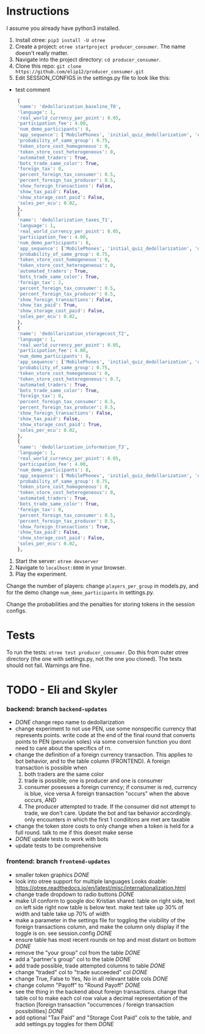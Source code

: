 # Instructions
I assume you already have python3 installed.
1. Install otree: `pip3 install -U otree`
1. Create a project: `otree startproject producer_consumer`. The name doesn't
really matter.
1. Navigate into the project directory: `cd producer_consumer`.
1. Clone this repo: `git clone https://github.com/elip12/producer_consumer.git`
1. Edit SESSION_CONFIGS in the settings.py file to look like this:

- test comment

```python
    {
    'name': 'dedollarization_baseline_T0',
    'language': 1,
    'real_world_currency_per_point': 0.05,
    'participation_fee': 4.00,
    'num_demo_participants': 8,
    'app_sequence': ['MobilePhones', 'initial_quiz_dedollarization', 'dedollarization','final_quiz_dedollarization'],
    'probability_of_same_group': 0.75,
    'token_store_cost_homogeneous': 0,
    'token_store_cost_heterogeneous': 0,
    'automated_traders': True,
    'bots_trade_same_color': True,
    'foreign_tax': 0,
    'percent_foreign_tax_consumer': 0.5,
    'percent_foreign_tax_producer': 0.5,
    'show_foreign_transactions': False,
    'show_tax_paid': False,
    'show_storage_cost_paid': False,
    'soles_per_ecu': 0.02,
    },
    {
    'name': 'dedollarization_taxes_T1',
    'language': 1,
    'real_world_currency_per_point': 0.05,
    'participation_fee': 4.00,
    'num_demo_participants': 8,
    'app_sequence': ['MobilePhones', 'initial_quiz_dedollarization', 'dedollarization', 'final_quiz_dedollarization'],
    'probability_of_same_group': 0.75,
    'token_store_cost_homogeneous': 0,
    'token_store_cost_heterogeneous': 0,
    'automated_traders': True,
    'bots_trade_same_color': True,
    'foreign_tax': 2,
    'percent_foreign_tax_consumer': 0.5,
    'percent_foreign_tax_producer': 0.5,
    'show_foreign_transactions': False,
    'show_tax_paid': True,
    'show_storage_cost_paid': False,
    'soles_per_ecu': 0.02,
    },
    {
    'name': 'dedollarization_storagecost_T2',
    'language': 1,
    'real_world_currency_per_point': 0.05,
    'participation_fee': 4.00,
    'num_demo_participants': 8,
    'app_sequence': ['MobilePhones', 'initial_quiz_dedollarization', 'dedollarization', 'final_quiz_dedollarization'],
    'probability_of_same_group': 0.75,
    'token_store_cost_homogeneous': 0,
    'token_store_cost_heterogeneous': 0.7,
    'automated_traders': True,
    'bots_trade_same_color': True,
    'foreign_tax': 0,
    'percent_foreign_tax_consumer': 0.5,
    'percent_foreign_tax_producer': 0.5,
    'show_foreign_transactions': False,
    'show_tax_paid': False,
    'show_storage_cost_paid': True,
    'soles_per_ecu': 0.02,
    },
    {
    'name': 'dedollarization_information_T3',
    'language': 1,
    'real_world_currency_per_point': 0.05,
    'participation_fee': 4.00,
    'num_demo_participants': 8,
    'app_sequence': ['MobilePhones', 'initial_quiz_dedollarization', 'dedollarization', 'final_quiz_dedollarization'],
    'probability_of_same_group': 0.75,
    'token_store_cost_homogeneous': 0,
    'token_store_cost_heterogeneous': 0,
    'automated_traders': True,
    'bots_trade_same_color': True,
    'foreign_tax': 0,
    'percent_foreign_tax_consumer': 0.5,
    'percent_foreign_tax_producer': 0.5,
    'show_foreign_transactions': True,
    'show_tax_paid': False,
    'show_storage_cost_paid': False,
    'soles_per_ecu': 0.02,
    },
```
 1. Start the server: `otree devserver`
 1. Navigate to `localhost:8000` in your browser.
 1. Play the experiment.

Change the number of players: change `players_per_group` in models.py,
and for the demo change `num_demo_participants` in settings.py.

Change the probabilities and the penalties for storing tokens in the session configs.

# Tests
To run the tests: `otree test producer_consumer`. Do this from outer otree directory
(the one with settings.py, not the one you cloned).
The tests should not fail. Warnings are fine.

# TODO - Eli and Skyler

### backend: branch `backend-updates`
- *DONE* change repo name to dedollarization
- change experiment to not use PEN, use some nonspecific currency that represents
points. write code at the end of the final round that converts points to PEN (peruvian soles)
via some conversion function you dont need to care about the specifics of rn.
- change the definition of a foreign currency transaction. This applies to
bot behavior, and to the table column (FRONTEND). A foreign transaction is possible when
    1. both traders are the same color
    2. trade is possible; one is producer and one is consumer
    3. consumer posesses a foreign currency; if consumer is red, currency is blue, vice versa
A foreign transaction "occurs" when the above occurs, AND
    4. The producer attempted to trade. If the consumer did not attempt to trade, we don't care.
Update the bot and tax behavior accordingly. only encounters in which the first 1 condiitons are met are taxable
- change the token store costs to only change when a token is held for a full round. talk to me if this doesnt make sense
- *DONE* update tests to work with bots
- update tests to be comprehensive

### frontend: branch `frontend-updates`
- smaller token graphics *DONE*
- look into otree support for multiple languages 
Looks doable: https://otree.readthedocs.io/en/latest/misc/internationalization.html
- change trade dropdown to radio buttons *DONE*
- make UI conform to google doc Kristian shared: table on right side, text on left side
right now table is below text. make text take up 30% of width and table take up 70% of width
- make a parameter in the settings file for toggling the visibility of the foreign transactions
column, and make the column only display if the toggle is on. see session.config *DONE* 
- ensure table has most recent rounds on top and most distant on bottom *DONE*
- remove the "your group" col from the table *DONE*
- add a "partner's group" col to the table *DONE*
- add trade possible, trade attempted columns to table *DONE*
- change "traded" col to "trade succeeded" col *DONE*
- change True, False to Yes, No in all relevant table cols *DONE*
- change column "Payoff" to "Round Payoff" *DONE*
- see the thing in the backend about foreign transactions. 
change that table col to make each col row value a decimal representation of the fraction 
[foreign transaction "occurrences / foreign transaction possibilities] *DONE*
- add optional "Tax Paid" and "Storage Cost Paid" cols to the table, and add settings.py toggles for them *DONE*

